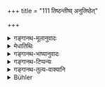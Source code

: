 +++
title = "111 तिष्ठन्तीष्व् अनुतिष्ठेत्"

+++

<details><summary>गङ्गानथ-मूलानुवादः</summary>

Self-controlled and free from greed, he shall stand when they stand, follow them when they move, and sit when they have sat down.—(111)
</details>

<details><summary>मेधातिथिः</summary>

**तिष्ठन्ती**त्य् एवमादिको विधिः । यत्र काश्चित् तिष्ठन्ति काश्चिद् व्रजन्ति काश्चिद् वासते, तत्र भूयसीनां धर्मं समाश्रयेत् । **वीतो मत्सरो** लोभो यस्येति । प्रदर्शनार्थं चैतत् । त्यक्तरागादिमनोदोष इति यावत्, नियतेन्द्रियवचनात् (म्ध् ११.१०९) ॥ ११.१११ ॥
</details>

<details><summary>गङ्गानथ-भाष्यानुवादः</summary>

‘*He shall stand*’ etc., is an Injunction.

When some cows are standing, some are walking and some are sitting, he shall do what most of them are doing.

‘*Free from greed*’—coveting nothing. This is only by way of illustration; the meaning is that he shall be free from all such mental aberrations as love, hatred and the like. That this is so is shown by the epithet ‘*self-controlled*’.—(111)
</details>

<details><summary>गङ्गानथ-टिप्पन्यः</summary>

**(verses 11.108-116)  
**

See Explanatory notes for [Verse 11.108].
</details>

<details><summary>गङ्गानथ-तुल्य-वाक्यानि</summary>

**(verses 11.108-116)  
**

See Comparative notes for [Verse 11.108].
</details>

<details><summary>Bühler</summary>

112	Controlling himself and free from anger, he must stand when they stand, follow them when they walk, and seat himself when they lie down.
</details>

